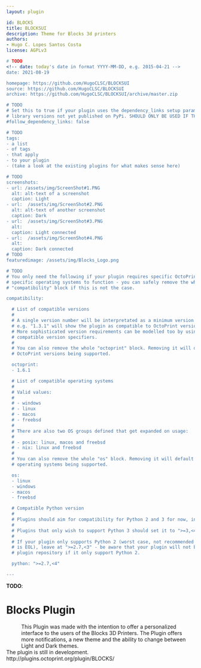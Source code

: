 ```yaml
---
layout: plugin

id: BLOCKS
title: BLOCKSUI
description: Theme for Blocks 3d printers
authors:
- Hugo C. Lopes Santos Costa
license: AGPLv3

# TODO
<!-- date: today's date in format YYYY-MM-DD, e.g. 2015-04-21 -->
date: 2021-08-19

homepage: https://github.com/HugoCLSC/BLOCKSUI
source: https://github.com/HugoCLSC/BLOCKSUI
archive: https://github.com/HugoCLSC/BLOCKSUI/archive/master.zip

# TODO
# Set this to true if your plugin uses the dependency_links setup parameter to include
# library versions not yet published on PyPi. SHOULD ONLY BE USED IF THERE IS NO OTHER OPTION!
#follow_dependency_links: false

# TODO
tags:
- a list
- of tags
- that apply
- to your plugin
- (take a look at the existing plugins for what makes sense here)

# TODO
screenshots:
- url: /assets/img/ScreenShot#1.PNG
  alt: alt-text of a screenshot
  caption: Light
- url:  /assets/img/ScreenShot#2.PNG
  alt: alt-text of another screenshot
  caption: Dark
- url:  /assets/img/ScreenShot#3.PNG
  alt:
  caption: Light connected
- url:  /assets/img/ScreenShot#4.PNG
  alt:
  caption: Dark connected
# TODO
featuredimage: /assets/img/Blocks_Logo.png

# TODO
# You only need the following if your plugin requires specific OctoPrint versions or
# specific operating systems to function - you can safely remove the whole
# "compatibility" block if this is not the case.

compatibility:

  # List of compatible versions
  #
  # A single version number will be interpretated as a minimum version requirement,
  # e.g. "1.3.1" will show the plugin as compatible to OctoPrint versions 1.3.1 and up.
  # More sophisticated version requirements can be modelled too by using PEP440
  # compatible version specifiers.
  #
  # You can also remove the whole "octoprint" block. Removing it will default to all
  # OctoPrint versions being supported.

  octoprint:
  - 1.6.1

  # List of compatible operating systems
  #
  # Valid values:
  #
  # - windows
  # - linux
  # - macos
  # - freebsd
  #
  # There are also two OS groups defined that get expanded on usage:
  #
  # - posix: linux, macos and freebsd
  # - nix: linux and freebsd
  #
  # You can also remove the whole "os" block. Removing it will default to all
  # operating systems being supported.

  os:
  - linux
  - windows
  - macos
  - freebsd

  # Compatible Python version
  #
  # Plugins should aim for compatibility for Python 2 and 3 for now, in which case the value should be ">=2.7,<4".
  #
  # Plugins that only wish to support Python 3 should set it to ">=3,<4".
  #
  # If your plugin only supports Python 2 (worst case, not recommended for newly developed plugins since Python 2
  # is EOL), leave at ">=2.7,<3" - be aware that your plugin will not be allowed to register on the
  # plugin repository if it only support Python 2.

  python: ">=2.7,<4"

---
```


**TODO**:
# Blocks Plugin

<dd>This Plugin was made with the intention to offer a personalized interface to the users of the Blocks 3D Printers.
The Plugin offers more notifications, a new theme and the ability to change between Light and Dark themes.
</dd>
The plugin is still in development.
http://plugins.octoprint.org/plugin/BLOCKS/
